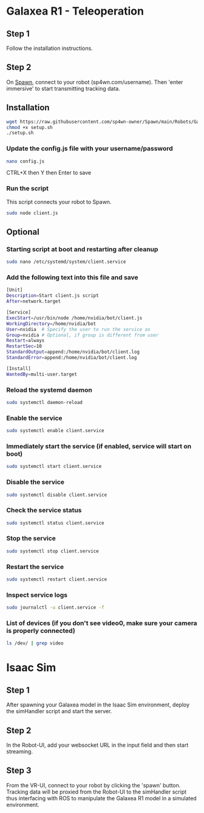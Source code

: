 # Galaxea R1 - Teleoperation

## Step 1
Follow the installation instructions.

## Step 2
On [Spawn](https://sp4wn.com), connect to your robot (sp4wn.com/username). Then 'enter immersive' to start transmitting tracking data. 

## Installation
```bash
wget https://raw.githubusercontent.com/sp4wn-owner/Spawn/main/Robots/Galaxea/R1/setup.sh
chmod +x setup.sh
./setup.sh
```

### Update the config.js file with your username/password
```bash
nano config.js
```
CTRL+X then Y then Enter to save

### Run the script
This script connects your robot to Spawn.
```bash
sudo node client.js
```
## Optional

### Starting script at boot and restarting after cleanup
```bash
sudo nano /etc/systemd/system/client.service
```

### Add the following text into this file and save
```bash
[Unit]
Description=Start client.js script
After=network.target

[Service]
ExecStart=/usr/bin/node /home/nvidia/bot/client.js
WorkingDirectory=/home/nvidia/bot
User=nvidia  # Specify the user to run the service as
Group=nvidia # Optional, if group is different from user
Restart=always
RestartSec=10
StandardOutput=append:/home/nvidia/bot/client.log
StandardError=append:/home/nvidia/bot/client.log

[Install]
WantedBy=multi-user.target
```

### Reload the systemd daemon
```bash
sudo systemctl daemon-reload
```

### Enable the service
```bash
sudo systemctl enable client.service
```

### Immediately start the service (if enabled, service will start on boot)
```bash
sudo systemctl start client.service
```

### Disable the service
```bash
sudo systemctl disable client.service
```

### Check the service status
```bash
sudo systemctl status client.service
```

### Stop the service
```bash
sudo systemctl stop client.service
```

### Restart the service
```bash
sudo systemctl restart client.service
```

### Inspect service logs
```bash
sudo journalctl -u client.service -f
```

### List of devices (if you don't see video0, make sure your camera is properly connected)
```bash
ls /dev/ | grep video
```
# Isaac Sim

## Step 1
After spawning your Galaxea model in the Isaac Sim environment, deploy the simHandler script and start the server.

## Step 2
In the Robot-UI, add your websocket URL in the input field and then start streaming.

## Step 3
From the VR-UI, connect to your robot by clicking the 'spawn' button. Tracking data will be proxied from the Robot-UI to the simHandler script thus interfacing with ROS to manipulate the Galaxea R1 model in a simulated environment.
